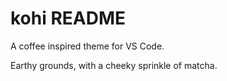 # kohi README

A coffee inspired theme for VS Code.

Earthy grounds, with a cheeky sprinkle of matcha.

